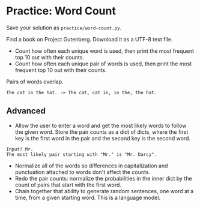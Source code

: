 # Practice: Word Count

Save your solution as `practice/word-count.py`.

Find a book on Project Gutenberg.
Download it as a UTF-8 text file.

* Count how often each unique word is used, then print the most frequent top 10 out with their counts.
* Count how often each unique pair of words is used, then print the most frequent top 10 out with their counts.

Pairs of words overlap.

```
The cat in the hat. -> The cat, cat in, in the, the hat.
```

## Advanced

* Allow the user to enter a word and get the most likely words to follow the given word.
Store the pair counts as a dict of dicts, where the first key is the first word in the pair and the second key is the second word.
```
Input? Mr.
The most likely pair starting with "Mr." is "Mr. Darcy".
```
* Normalize all of the words so differences in capitalization and punctuation attached to words don't affect the counts.
* Redo the pair counts: normalize the probabilities in the inner dict by the count of pairs that start with the first word.
* Chain together that ability to generate random sentences, one word at a time, from a given starting word.
This is a language model.
